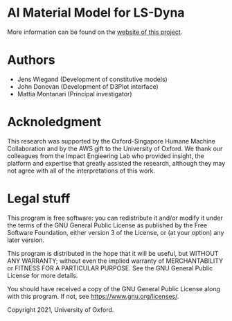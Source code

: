 # AI Material Model for LS-Dyna

More information can be found on the [website of this project](https://oxr.eng.ox.ac.uk/aimaterial/).

# Authors

- Jens Wiegand (Development of constitutive models)
- John Donovan (Development of D3Plot interface)
- Mattia Montanari (Principal investigator)

# Acknoledgment 
This research was supported by the Oxford-Singapore Humane Machine Collaboration and by the AWS gift to the University of Oxford. We thank our colleagues from the Impact Engieering Lab who provided insight, the platform and expertise that greatly assisted the research, although they may not agree with all of the interpretations of this work.

# Legal stuff

This program is free software: you can redistribute it and/or modify
it under the terms of the GNU General Public License as published by
the Free Software Foundation, either version 3 of the License, or
(at your option) any later version.

This program is distributed in the hope that it will be useful,
but WITHOUT ANY WARRANTY; without even the implied warranty of
MERCHANTABILITY or FITNESS FOR A PARTICULAR PURPOSE.  See the
GNU General Public License for more details.

You should have received a copy of the GNU General Public License
along with this program.  If not, see <https://www.gnu.org/licenses/>.

Copyright 2021, University of Oxford.
